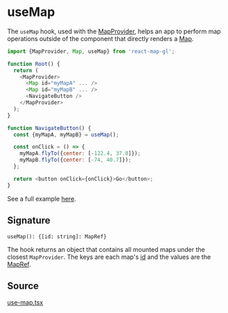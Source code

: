 # useMap

The `useMap` hook, used with the [MapProvider](/docs/api-reference/map-provider.md), helps an app to perform map operations outside of the component that directly renders a [Map](/docs/api-reference/map.md).


```js
import {MapProvider, Map, useMap} from 'react-map-gl';

function Root() {
  return (
    <MapProvider>
      <Map id="myMapA" ... />
      <Map id="myMapB" ... />
      <NavigateButton />
    </MapProvider>
  );
}

function NavigateButton() {
  const {myMapA, myMapB} = useMap();

  const onClick = () => {
    myMapA.flyTo({center: [-122.4, 37.8]});
    myMapB.flyTo({center: [-74, 40.7]});
  };

  return <button onClick={onClick}>Go</button>;
}
```

See a full example [here](https://github.com/visgl/react-map-gl/tree/7.0-release/examples/get-started/hook).

## Signature

`useMap(): {[id: string]: MapRef}`

The hook returns an object that contains all mounted maps under the closest `MapProvider`. The keys are each map's [id](/docs/api-reference/map.md#id) and the values are the [MapRef](/docs/api-reference/types.md#mapref).


## Source

[use-map.tsx](https://github.com/visgl/react-map-gl/tree/7.0-release/src/components/use-map.tsx)
